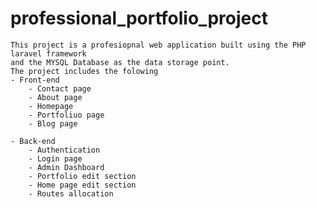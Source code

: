 # professional_portfolio_project

	This project is a profesiopnal web application built using the PHP laravel framework
	and the MYSQL Database as the data storage point.
	The project includes the folowing 
	- Front-end
		- Contact page
		- About page
		- Homepage
		- Portfoliuo page
		- Blog page
	
	- Back-end
		- Authentication
		- Login page
		- Admin Dashboard
		- Portfolio edit section
		- Home page edit section
		- Routes allocation
		

